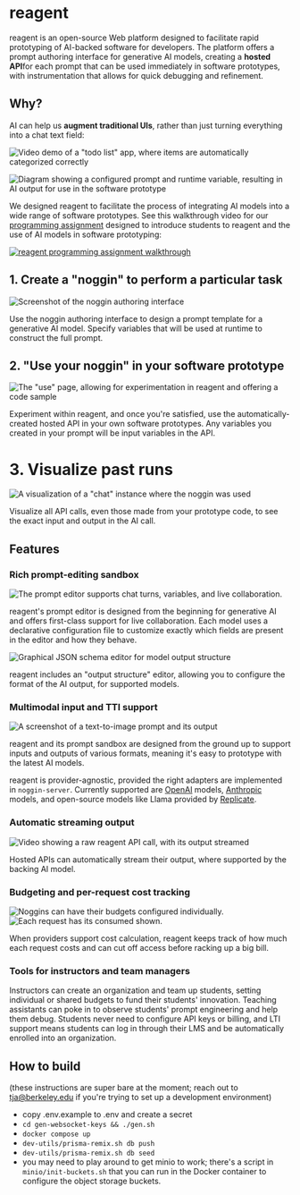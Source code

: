 # reagent

reagent is an open-source Web platform designed to facilitate rapid prototyping of AI-backed software for developers.
The platform offers a prompt authoring interface for generative AI models, creating a **hosted API**for each prompt that can be used immediately in software prototypes, with instrumentation that allows for quick debugging and refinement.

## Why?

AI can help us **augment traditional UIs**, rather than just turning everything into a chat text field:

![Video demo of a "todo list" app, where items are automatically categorized correctly](.readme-images/todo-ai.gif)

![Diagram showing a configured prompt and runtime variable, resulting in AI output for use in the software prototype](.readme-images/todo-in-use.png)

We designed reagent to facilitate the process of integrating AI models into a wide range of software prototypes. See this walkthrough video for our [programming assignment](https://docs.google.com/document/d/1icRnM4s_1evEevnNxXBkORqz7et-GxB-e9VXt5pOEyU/edit) designed to introduce students to reagent and the use of AI models in software prototyping:

[![reagent programming assignment walkthrough](https://img.youtube.com/vi/zW6F4dyj4eg/0.jpg)](https://www.youtube.com/watch?v=zW6F4dyj4eg)

## 1. Create a "noggin" to perform a particular task

![Screenshot of the noggin authoring interface](.readme-images/noggin-authoring.png)

Use the noggin authoring interface to design a prompt template for a generative AI model.
Specify variables that will be used at runtime to construct the full prompt.

## 2. "Use your noggin" in your software prototype

![The "use" page, allowing for experimentation in reagent and offering a code sample](.readme-images/noggin-use.png)

Experiment within reagent, and once you're satisfied, use the automatically-created hosted API in your own software prototypes.
Any variables you created in your prompt will be input variables in the API.

# 3. Visualize past runs

![A visualization of a "chat" instance where the noggin was used](.readme-images/noggin-use-instance.png)

Visualize all API calls, even those made from your prototype code, to see the exact input and output in the AI call.

## Features

### Rich prompt-editing sandbox

![The prompt editor supports chat turns, variables, and live collaboration.](.readme-images/reagent-editor.gif)

reagent's prompt editor is designed from the beginning for generative AI and offers first-class support for live collaboration. Each model uses a declarative configuration file to customize exactly which fields are present in the editor and how they behave.

![Graphical JSON schema editor for model output structure](.readme-images/output-structure.png)

reagent includes an "output structure" editor, allowing you to configure the format of the AI output, for supported models.

### Multimodal input and TTI support

![A screenshot of a text-to-image prompt and its output](.readme-images/tti-dragon.webp)

reagent and its prompt sandbox are designed from the ground up to support inputs and outputs of various formats, meaning it's easy to prototype with the latest AI models.

reagent is provider-agnostic, provided the right adapters are implemented in `noggin-server`. Currently supported are [OpenAI](https://openai.com/) models, [Anthropic](https://www.anthropic.com/) models, and open-source models like Llama provided by [Replicate](https://replicate.com/).

### Automatic streaming output

![Video showing a raw reagent API call, with its output streamed](.readme-images/reagent-streaming.gif)

Hosted APIs can automatically stream their output, where supported by the backing AI model.

### Budgeting and per-request cost tracking

![Noggins can have their budgets configured individually.](.readme-images/budget-1.png)
![Each request has its consumed shown.](.readme-images/budget-2.png)

When providers support cost calculation, reagent keeps track of how much each request costs and can cut off access before racking up a big bill.

### Tools for instructors and team managers

Instructors can create an organization and team up students, setting individual or shared budgets to fund their students' innovation. Teaching assistants can poke in to observe students' prompt engineering and help them debug.
Students never need to configure API keys or billing, and LTI support means students can log in through their LMS and be automatically enrolled into an organization.

## How to build

(these instructions are super bare at the moment; reach out to tja@berkeley.edu if you're trying to set up a development environment)

- copy .env.example to .env and create a secret
- `cd gen-websocket-keys && ./gen.sh`
- `docker compose up`
- `dev-utils/prisma-remix.sh db push`
- `dev-utils/prisma-remix.sh db seed`
- you may need to play around to get minio to work; there's a script in `minio/init-buckets.sh` that you can run in the Docker container to configure the object storage buckets.
